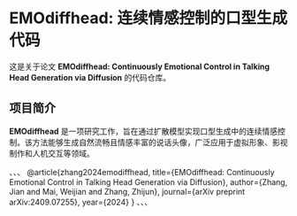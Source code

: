 # EMOdiffhead: 连续情感控制的口型生成代码

这是关于论文 **EMOdiffhead: Continuously Emotional Control in Talking Head Generation via Diffusion** 的代码仓库。

## 项目简介

**EMOdiffhead** 是一项研究工作，旨在通过扩散模型实现口型生成中的连续情感控制。该方法能够生成自然流畅且情感丰富的说话头像，广泛应用于虚拟形象、影视制作和人机交互等领域。

、、、
@article{zhang2024emodiffhead,
  title={EMOdiffhead: Continuously Emotional Control in Talking Head Generation via Diffusion},
  author={Zhang, Jian and Mai, Weijian and Zhang, Zhijun},
  journal={arXiv preprint arXiv:2409.07255},
  year={2024}
}
、、、
